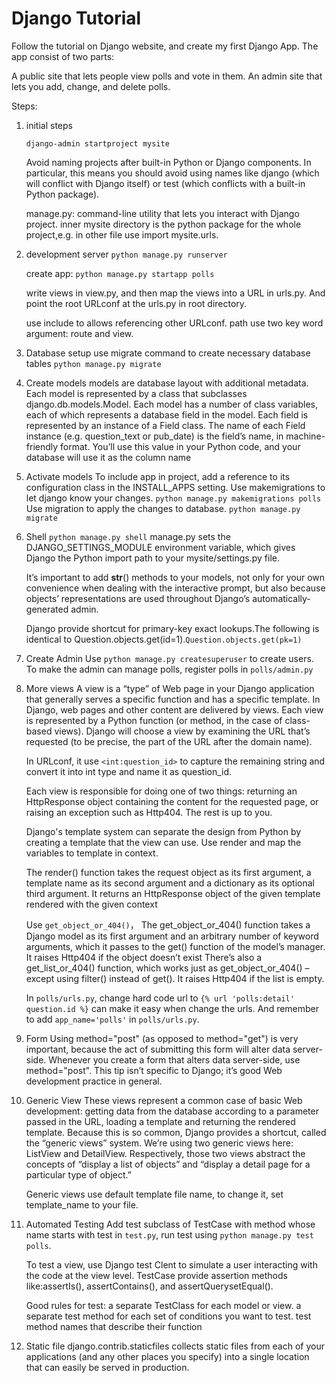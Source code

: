 # Django Tutorial

Follow the tutorial on Django website, and create my first Django App.
The app consist of two parts:

A public site that lets people view polls and vote in them.
An admin site that lets you add, change, and delete polls.


Steps:

1. initial steps
   ```
   django-admin startproject mysite
   ```
    Avoid naming projects after built-in Python or Django components. In particular, this means you should avoid using names like django (which will conflict with Django itself) or test (which conflicts with a built-in Python package).
    
    manage.py: command-line utility that lets you interact with Django project.
    inner mysite directory is the python package for the whole project,e.g. in other file use import mysite.urls.

2. development server `python manage.py runserver`

   create app: `python manage.py startapp polls`

    write views in view.py, and then map the views into a URL in urls.py. And point the root URLconf at the urls.py in root directory.

    use include to allows referencing other URLconf. path use two key word argument: route and view.

3. Database setup
   use migrate command to create necessary database tables `python manage.py migrate`

4. Create models
   models are database layout with additional metadata.
    Each model is represented by a class that subclasses django.db.models.Model. Each model has a number of class variables, each of which represents a database field in the model.
    Each field is represented by an instance of a Field class.
    The name of each Field instance (e.g. question_text or pub_date) is the field’s name, in machine-friendly format. You’ll use this value in your Python code, and your database will use it as the column name

5. Activate models
   To include app in project, add a reference to its configuration class in the INSTALL_APPS setting.
   Use makemigrations to let django know your changes. `python manage.py makemigrations polls`
   Use migration to apply the changes to database. `python manage.py migrate`

6. Shell
   `python manage.py shell` manage.py sets the DJANGO_SETTINGS_MODULE environment variable, which gives Django the Python import path to your mysite/settings.py file.

    It’s important to add __str__() methods to your models, not only for your own convenience when dealing with the interactive prompt, but also because objects’ representations are used throughout Django’s automatically-generated admin.

    Django provide shortcut for primary-key exact lookups.The following is identical to Question.objects.get(id=1).`Question.objects.get(pk=1)`

7. Create Admin
    Use `python manage.py createsuperuser` to create users. To make the admin can manage polls, register polls in `polls/admin.py`

8. More views
    A view is a “type” of Web page in your Django application that generally serves a specific function and has a specific template. In Django, web pages and other content are delivered by views. Each view is represented by a Python function (or method, in the case of class-based views). Django will choose a view by examining the URL that’s requested (to be precise, the part of the URL after the domain name).

    In URLconf, it use `<int:question_id>` to capture the remaining string and convert it into int type and name it as question_id.

    Each view is responsible for doing one of two things: returning an HttpResponse object containing the content for the requested page, or raising an exception such as Http404. The rest is up to you.

    Django's template system can separate the design from Python by creating a template that the view can use. Use render and map the variables to template in context.

    The render() function takes the request object as its first argument, a template name as its second argument and a dictionary as its optional third argument. It returns an HttpResponse object of the given template rendered with the given context

    Use `get_object_or_404()`， The get_object_or_404() function takes a Django model as its first argument and an arbitrary number of keyword arguments, which it passes to the get() function of the model’s manager. It raises Http404 if the object doesn’t exist There’s also a get_list_or_404() function, which works just as get_object_or_404() – except using filter() instead of get(). It raises Http404 if the list is empty.

    In `polls/urls.py`, change hard code url to `{% url 'polls:detail' question.id %}` can make it easy when change the urls. And remember to add `app_name='polls'` in `polls/urls.py`.

9. Form
     Using method="post" (as opposed to method="get") is very important, because the act of submitting this form will alter data server-side. Whenever you create a form that alters data server-side, use method="post". This tip isn’t specific to Django; it’s good Web development practice in general.

10. Generic View
    These views represent a common case of basic Web development: getting data from the database according to a parameter passed in the URL, loading a template and returning the rendered template. Because this is so common, Django provides a shortcut, called the “generic views” system.
    We’re using two generic views here: ListView and DetailView. Respectively, those two views abstract the concepts of “display a list of objects” and “display a detail page for a particular type of object.”

    Generic views use default template file name, to change it, set template_name to your file.

11. Automated Testing
    Add test subclass of TestCase with method whose name starts with test in `test.py`, run test using `python manage.py test polls`.
    
    To test a view, use Django test Clent to simulate a user interacting with the code at the view level.
    TestCase provide assertion methods like:assertIs(), assertContains(), and assertQuerysetEqual().
    
    Good rules for test: a separate TestClass for each model or view. a separate test method for each set of conditions you want to test. test method names that describe their function

12. Static file
    django.contrib.staticfiles collects static files from each of your applications (and any other places you specify) into a single location that can easily be served in production.
